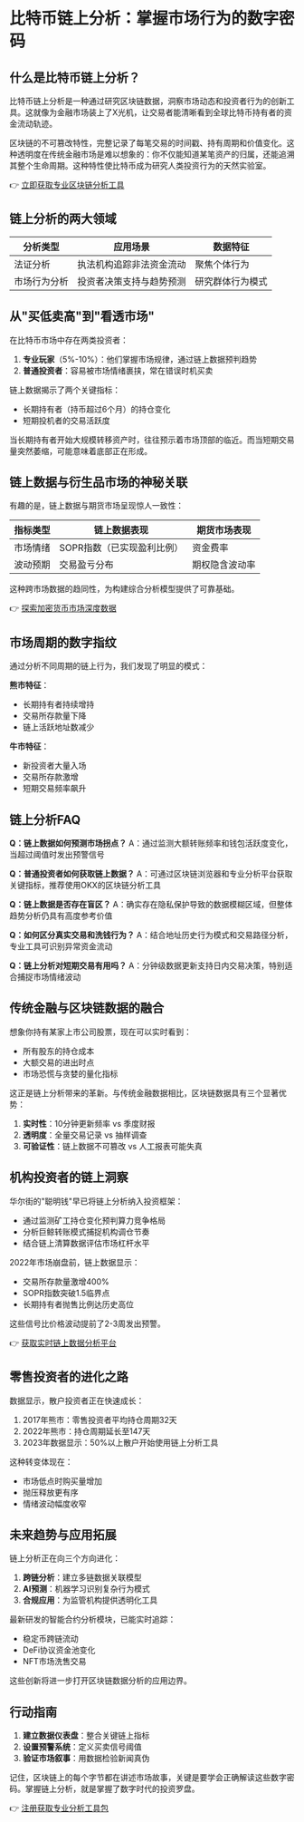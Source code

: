 # 比特币链上分析：掌握市场行为的数字密码

## 什么是比特币链上分析？

比特币链上分析是一种通过研究区块链数据，洞察市场动态和投资者行为的创新工具。这就像为金融市场装上了X光机，让交易者能清晰看到全球比特币持有者的资金流动轨迹。

区块链的不可篡改特性，完整记录了每笔交易的时间戳、持有周期和价值变化。这种透明度在传统金融市场是难以想象的：你不仅能知道某笔资产的归属，还能追溯其整个生命周期。这种特性使比特币成为研究人类投资行为的天然实验室。

👉 [立即获取专业区块链分析工具](https://bit.ly/okx_welcome)

## 链上分析的两大领域

| 分析类型       | 应用场景                     | 数据特征               |
|----------------|------------------------------|------------------------|
| 法证分析       | 执法机构追踪非法资金流动       | 聚焦个体行为           |
| 市场行为分析   | 投资者决策支持与趋势预测       | 研究群体行为模式       |

## 从"买低卖高"到"看透市场"

在比特币市场中存在两类投资者：

1. **专业玩家**（5%-10%）：他们掌握市场规律，通过链上数据预判趋势
2. **普通投资者**：容易被市场情绪裹挟，常在错误时机买卖

链上数据揭示了两个关键指标：
- 长期持有者（持币超过6个月）的持仓变化
- 短期投机者的交易活跃度

当长期持有者开始大规模转移资产时，往往预示着市场顶部的临近。而当短期交易量突然萎缩，可能意味着底部正在形成。

## 链上数据与衍生品市场的神秘关联

有趣的是，链上数据与期货市场呈现惊人一致性：

| 指标类型       | 链上数据表现               | 期货市场表现           |
|----------------|----------------------------|------------------------|
| 市场情绪       | SOPR指数（已实现盈利比例） | 资金费率               |
| 波动预期       | 交易盈亏分布               | 期权隐含波动率         |

这种跨市场数据的趋同性，为构建综合分析模型提供了可靠基础。

👉 [探索加密货币市场深度数据](https://bit.ly/okx_welcome)

## 市场周期的数字指纹

通过分析不同周期的链上行为，我们发现了明显的模式：

**熊市特征**：
- 长期持有者持续增持
- 交易所存款量下降
- 链上活跃地址数减少

**牛市特征**：
- 新投资者大量入场
- 交易所存款激增
- 短期交易频率飙升

## 链上分析FAQ

**Q：链上数据如何预测市场拐点？**
A：通过监测大额转账频率和钱包活跃度变化，当超过阈值时发出预警信号

**Q：普通投资者如何获取链上数据？**
A：可通过区块链浏览器和专业分析平台获取关键指标，推荐使用OKX的区块链分析工具

**Q：链上数据是否存在盲区？**
A：确实存在隐私保护导致的数据模糊区域，但整体趋势分析仍具有高度参考价值

**Q：如何区分真实交易和洗钱行为？**
A：结合地址历史行为模式和交易路径分析，专业工具可识别异常资金流动

**Q：链上分析对短期交易有用吗？**
A：分钟级数据更新支持日内交易决策，特别适合捕捉市场情绪波动

## 传统金融与区块链数据的融合

想象你持有某家上市公司股票，现在可以实时看到：
- 所有股东的持仓成本
- 大额交易的进出时点
- 市场恐慌与贪婪的量化指标

这正是链上分析带来的革新。与传统金融数据相比，区块链数据具有三个显著优势：
1. **实时性**：10分钟更新频率 vs 季度财报
2. **透明度**：全量交易记录 vs 抽样调查
3. **可验证性**：链上数据不可篡改 vs 人工报表可能失真

## 机构投资者的链上洞察

华尔街的"聪明钱"早已将链上分析纳入投资框架：
- 通过监测矿工持仓变化预判算力竞争格局
- 分析巨鲸转账模式捕捉机构调仓节奏
- 结合链上清算数据评估市场杠杆水平

2022年市场崩盘前，链上数据显示：
- 交易所存款量激增400%
- SOPR指数突破1.5临界点
- 长期持有者抛售比例达历史高位

这些信号比价格波动提前了2-3周发出预警。

👉 [获取实时链上数据分析平台](https://bit.ly/okx_welcome)

## 零售投资者的进化之路

数据显示，散户投资者正在快速成长：
1. 2017年熊市：零售投资者平均持仓周期32天
2. 2022年熊市：持仓周期延长至147天
3. 2023年数据显示：50%以上散户开始使用链上分析工具

这种转变体现在：
- 市场低点时购买量增加
- 抛压释放更有序
- 情绪波动幅度收窄

## 未来趋势与应用拓展

链上分析正在向三个方向进化：
1. **跨链分析**：建立多链数据关联模型
2. **AI预测**：机器学习识别复杂行为模式
3. **合规应用**：为监管机构提供透明化工具

最新研发的智能合约分析模块，已能实时追踪：
- 稳定币跨链流动
- DeFi协议资金池变化
- NFT市场洗售交易

这些创新将进一步打开区块链数据分析的应用边界。

## 行动指南

1. **建立数据仪表盘**：整合关键链上指标
2. **设置预警系统**：定义买卖信号阈值
3. **验证市场叙事**：用数据检验新闻真伪

记住，区块链上的每个字节都在讲述市场故事，关键是要学会正确解读这些数字密码。掌握链上分析，就是掌握了数字时代的投资罗盘。

👉 [注册获取专业分析工具包](https://bit.ly/okx_welcome)